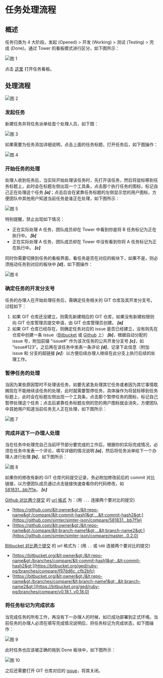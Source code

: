 # 任务处理流程

## 概述

任务归类为 4 大阶段，发起 (Opened) > 开发 (Working) > 测试 (Testing) > 完成 (Done)。通过 Tower 的看板模式进行区分，如下图所示：

![图 1](/asset/task-flow-01.png)

点击 [这里](https://tower.im/projects/7c9075ba9b4d4ebda50ceaa443bfa786) 打开任务看板。

## 处理流程

![图 2](/asset/task-flow-02.png)

### 发起任务

新建任务并将任务派单给首个处理人员，如下图：

![图 3](/asset/task-flow-03.png)

如果需要为任务添加详细说明，点击上面的任务标题，打开任务后，如下图操作：

![图 4](/asset/task-flow-04.png)

### 开始任务的处理

处理人收到任务后，当实际开始处理该任务时，先打开该任务，然后将鼠标移到任务标题上，此时会在标题左侧出现一个工具条，点击那个执行任务的图标，标记自己正在处理这个任务 _**\[a]**_；点击后会在紧靠任务标题的左侧显示您的用户图标，方便团队中其他用户知道当前任务是谁正在处理，如下图所示：

![图 5](/asset/task-flow-05.png)

特别提醒，禁止出现如下情况：

- 正在实际处理 A 任务，团队成员却在 Tower 中看到你是将 B 任务标记为正在执行中。 _**\[b]**_
- 正在实际处理 A 任务，团队成员却在 Tower 中没有看到你将 A 任务标记为正在执行中。 _**\[c]**_

同时你需要切换到任务的看板界面，看任务是否在对应的板块下，如果不是，则必须拖动任务到对应的板块中 _**\[d]**_，如下图操作：

![图 6](/asset/task-flow-06.png)

### 确定任务的开发分支号

任务的办理人在开始处理任务后，需确定任务相关的 GIT 仓库及其开发分支号。过程如下：

1. 如果 GIT 仓库还没建立，则需先新建相应的 GIT 仓库，如果没有新建权限则向 GIT 仓库管理员提交申请，由 GIT 仓库管理员创建。 _**\[a]**_
2. 如果 GIT 仓库已经存在，则确定任务对应的 issue 是否已经建立，没有则先在仓库中创建一条 issue（[Bitbucket](https://bitbucket.org/bctaxi/bc-business-base/issues) 或 [Github](https://github.com/simter/simter-json/issues) 上） _**\[b]**_，根据自动分配的 issue 号，附加前缀 "issue#" 作为该次任务的公共开发分支号 _**\[c]**_，如 “issue#123”。之后再在该任务中发表一条评论 _**\[d]**_，记录下此信息（附加 issue 和 分支的超链接 _**\[e]**_）以方便后续办理人继续在此分支上执行后续的处理工作。

### 暂停任务的处理

当因为某些原因暂时不处理该任务，如要先紧急处理其它任务或者因为其它事情耽搁现在不能继续该任务的处理，此时就需要暂停任务，具体操作为将鼠标移到任务标题上，此时会在标题左侧出现一个工具条，点击那个暂停任务的图标，标记自己暂停处理这个任务；点击后紧靠任务标题左侧的您的用户图标就会消失，方便团队中其她用户知道当前任务无人正在处理，如下图所示：

![图 7](/asset/task-flow-07.png)

### 完成并送下一办理人处理

当在任务中处理完自己当前环节部分要完成的工作后，根据你的实际完成情况，必须在任务中发表一个评论，填写详细的情况说明 _**\[a]**_，然后将任务派单给下一个办理人进行处理 _**\[b]**_，如下图所示：

![图 8](/asset/task-flow-08.png)

如果你的修改有新的 GIT 仓库代码提交记录，务必附加修改前后的 commit 对比链接，以方便团队成员通过点击链接快速查看你的代码修改，如 [581831...bb7f1e](https://github.com/simter/simter-json/compare/581831...bb7f1e)。 _**\[c]**_

[Github 对比两个提交](https://help.github.com/articles/comparing-commits-across-time/) 的 [url 格式](https://github.com/simter/simter-json/compare) 为：(用 `...` 连接两个要对比的提交)

- [https://github.com/&lt;owner&gt;/&lt;repo-name&gt;/compare/&lt;commit-hash1&gt;...&lt;commit-hash2&gt;](https://github.com/simter/simter-json/compare/581831...bb7f1e)
- [https://github.com/&lt;owner&gt;/&lt;repo-name&gt;/compare/&lt;branch-name1&gt;...&lt;branch-name2&gt;](https://github.com/simter/simter-json/compare/master...0.2.0)

[Bitbucket 对比两个提交](http://stackoverflow.com/questions/21437196/how-to-compare-two-revisions-in-bitbucket) 的 url 格式为：(用 `..` 或 `%0D` 连接两个要对比的提交)

- [https://bitbucket.org/&lt;owner&gt;/&lt;repo-name&gt;/branches/compare/&lt;commit-hash1&gt;..&lt;commit-hash2&gt;](https://bitbucket.org/ged/ruby-pg/branches/compare/f97dd6c..cfb2bfc)
- [https://bitbucket.org/&lt;owner&gt;/&lt;repo-name&gt;/branches/compare/&lt;branch-name1&gt;..&lt;branch-name2&gt;](https://bitbucket.org/ged/ruby-pg/branches/compare/v0.18.1..v0.18.0)

### 将任务标记为完成状态

当完成任务的所有工作，再没有下一办理人的时候，如已成功部署到正式环境。当前任务的办理人必须在填写完成情况说明后，将任务标记为完成状态，如下图操作：

![图 9](/asset/task-flow-09.png)

此时任务也应该被正确的拖到 Done 板块中，如下图所示：

![图 10](/asset/task-flow-10.png)

之后还需要打开 GIT 仓库对应的 [issue](https://github.com/simter/simter-json/issues)，将其关闭。